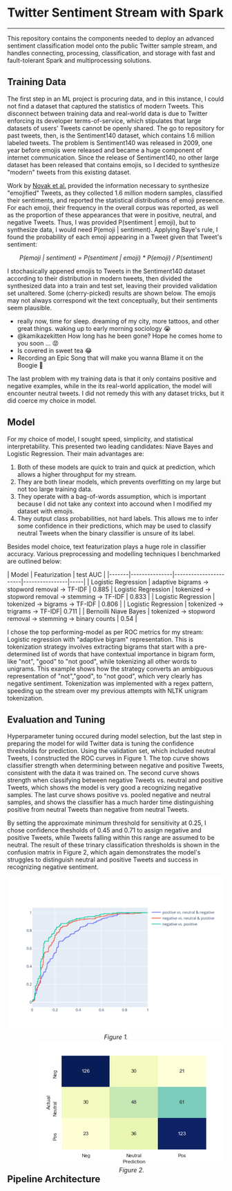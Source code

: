 
# Twitter Sentiment Stream with Spark
<hr>

This repository contains the components needed to deploy an advanced sentiment classification model onto the public Twitter sample stream, and handles connecting, processing, classification, and storage with fast and fault-tolerant Spark and multiprocessing solutions.

## Training Data

The first step in an ML project is procuring data, and in this instance, I could not find a dataset that captured the statistics of modern Tweets. This disconnect between training data and real-world data is due to Twitter enforcing its developer terms-of-service, which stipulates that large datasets of users' Tweets cannot be openly shared. The go to repository for past tweets, then, is the Sentiment140 dataset, which contains 1.6 million labeled tweets. The problem is Sentiment140 was released in 2009, one year before emojis were released and became a huge component of internet communication. Since the release of Sentiment140, no other large dataset has been released that contains emojis, so I decided to synthesize "modern" tweets from this existing dataset.

Work by <a href="https://journals.plos.org/plosone/article?id=10.1371/journal.pone.0144296">Novak et al.</a> provided the information necessary to synthesize "emojified" Tweets, as they collected 1.6 million modern samples, classified their sentiments, and reported the statistical distributions of emoji presence. For each emoji, their frequency in the overall corpus was reported, as well as the proportion of these appearances that were in positive, neutral, and negative Tweets. Thus, I was provided P(sentiment | emoji), but to synthesize data, I would need P(emoji | sentiment). Applying Baye's rule, I found the probability of each emoji appearing in a Tweet given that Tweet's sentiment: 

<div style="text-align:center"><i>P(emoji | sentiment) = P(sentiment | emoji) * P(emoji) / P(sentiment)</i></div>

I stochasically appened emojis to Tweets in the Sentiment140 dataset according to their distribution in modern tweets, then divided the synthesized data into a train and test set, leaving their provided validation set unaltered. Some (cherry-picked) results are shown below. The emojis may not always correspond wit the text conceptually, but their sentiments seem plausible.

* really now, time for sleep.  dreaming of my city, more tattoos, and other great things.  waking up to early morning sociology  😭
* @kamikazekitten How long has he been gone? Hope he comes home to you soon ...  😡
* Is covered in sweet tea  😂
* Recording an Epic Song that will make you wanna Blame it on the Boogie  🙋

The last problem with my training data is that it only contains positive and negative examples, while in the its real-world application, the model will encounter neutral tweets. I did not remedy this with any dataset tricks, but it did coerce my choice in model. 

## Model

For my choice of model, I sought speed, simplicity, and statistical interpretability. This presented two leading candidates: Niave Bayes and Logistic Regression. Their main advantages are:
1. Both of these models are quick to train and quick at prediction, which allows a higher throughput for my stream. 
2. They are both linear models, which prevents overfitting on my large but not too large training data. 
3. They operate with a bag-of-words assumption, which is important because I did not take any context into accound when I modified my dataset with emojis. 
4. They output class probabilities, not hard labels. This allows me to infer some confidence in their predictions, which may be used to classify neutral Tweets when the binary classifier is unsure of its label.

Besides model choice, text featurization plays a huge role in classifier accuracy. Various preprocessing and modelling techniques I benchmarked are outlined below:

| Model | Featurization | test AUC |
|-------|---------------|-----------------------|----------------|-----|
| Logistic Regression | adaptive bigrams -> stopword removal -> TF-IDF | 0.885
| Logistic Regression | tokenized -> stopword removal -> stemming -> TF-IDF | 0.833 |
| Logistic Regression | tokenized -> bigrams -> TF-IDF | 0.806 |
| Logistic Regression | tokenized -> trigrams -> TF-IDF| 0.711 |
| Bernoilli Niave Bayes | tokenized -> stopword removal -> stemming -> binary counts | 0.54 |

I chose the top performing-model as per ROC metrics for my stream: Logistic regression with "adaptive bigram" representation. This is tokenization strategy involves extracting bigrams that start with a pre-determined list of words that have contextual importance in bigram form, like "not", "good" to "not good", while tokenizing all other words to unigrams. This example shows how the strategy converts an ambiguous representation of "not","good", to "not good", which very clearly has negative sentiment. Tokenization was implemented with a regex pattern, speeding up the stream over my previous attempts with NLTK unigram tokenization.

## Evaluation and Tuning

Hyperparameter tuning occured during model selection, but the last step in preparing the model for wild Twitter data is tuning the confidence thresholds for prediction. Using the validation set, which included neutral Tweets, I constructed the ROC curves in Figure 1. The top curve shows classifier strength when determining between negative and positive Tweets, consistent with the data it was trained on. The second curve shows strength when classifying between negative Tweets vs. neutral and positive Tweets, which shows the model is very good a recognizing negative samples. The last curve shows positive vs. pooled negative and neutral samples, and shows the classifier has a much harder time distinguishing positive from neutral Tweets than negative from neutral Tweets. 

By setting the approximate minimum threshold for sensitivity at 0.25, I chose confidence thesholds of 0.45 and 0.71 to assign negative and positive Tweets, while Tweets falling within this range are assumed to be neutral. The result of these trinary classification thresholds is shown in the confusion matrix in Figure 2, which again demonstrates the model's struggles to distinguish neutral and positive Tweets and success in recognizing negative sentiment.

<div style="float:left">
<div style="text-align:center"><img src="ROC.svg"><i><br>Figure 1.</i></div>
</div>

<div style="float:right">
<div style="text-align:center"><img src="confusion_matrix.png"><i><br>Figure 2.</i></div>
</div>
<div style="clear:both">

## Pipeline Architecture
